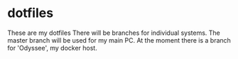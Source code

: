 # dotfiles
These are my dotfiles There will be branches for individual systems. The master branch will be used for my main PC. At the moment there is a branch for 'Odyssee', my docker host.
